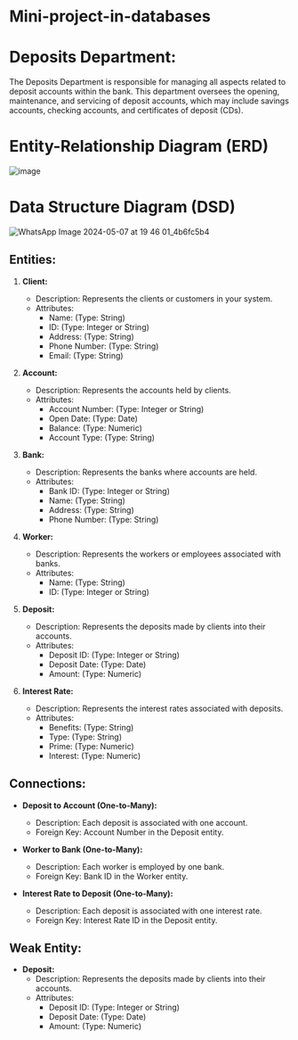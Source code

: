 # Mini-project-in-databases
# Deposits Department:
The Deposits Department is responsible for managing all aspects related to deposit accounts within the bank.
This department oversees the opening, maintenance, and servicing of deposit accounts, which may include savings accounts, checking accounts, and certificates of deposit (CDs).
# Entity-Relationship Diagram (ERD)
![image](https://github.com/yosef147yosef/Mini-project-in-databases/assets/128507240/fd2d8e3e-e683-4aba-99a0-21edd940d4a4)

# Data Structure Diagram (DSD)
![WhatsApp Image 2024-05-07 at 19 46 01_4b6fc5b4](https://github.com/yosef147yosef/Mini-project-in-databases/assets/128507240/66d66744-76a7-41a5-8f9c-378687efc2b0)

## Entities:

1. **Client:**
   - Description: Represents the clients or customers in your system.
   - Attributes:
     - Name: (Type: String)
     - ID: (Type: Integer or String)
     - Address: (Type: String)
     - Phone Number: (Type: String)
     - Email: (Type: String)

2. **Account:**
   - Description: Represents the accounts held by clients.
   - Attributes:
     - Account Number: (Type: Integer or String)
     - Open Date: (Type: Date)
     - Balance: (Type: Numeric)
     - Account Type: (Type: String)

3. **Bank:**
   - Description: Represents the banks where accounts are held.
   - Attributes:
     - Bank ID: (Type: Integer or String)
     - Name: (Type: String)
     - Address: (Type: String)
     - Phone Number: (Type: String)

4. **Worker:**
   - Description: Represents the workers or employees associated with banks.
   - Attributes:
     - Name: (Type: String)
     - ID: (Type: Integer or String)

5. **Deposit:**
   - Description: Represents the deposits made by clients into their accounts.
   - Attributes:
     - Deposit ID: (Type: Integer or String)
     - Deposit Date: (Type: Date)
     - Amount: (Type: Numeric)

6. **Interest Rate:**
   - Description: Represents the interest rates associated with deposits.
   - Attributes:
     - Benefits: (Type: String)
     - Type: (Type: String)
     - Prime: (Type: Numeric)
     - Interest: (Type: Numeric)

## Connections:

- **Deposit to Account (One-to-Many):**
  - Description: Each deposit is associated with one account.
  - Foreign Key: Account Number in the Deposit entity.

- **Worker to Bank (One-to-Many):**
  - Description: Each worker is employed by one bank.
  - Foreign Key: Bank ID in the Worker entity.

- **Interest Rate to Deposit (One-to-Many):**
  - Description: Each deposit is associated with one interest rate.
  - Foreign Key: Interest Rate ID in the Deposit entity.

## Weak Entity:

- **Deposit:**
   - Description: Represents the deposits made by clients into their accounts.
   - Attributes:
     - Deposit ID: (Type: Integer or String)
     - Deposit Date: (Type: Date)
     - Amount: (Type: Numeric)
     

